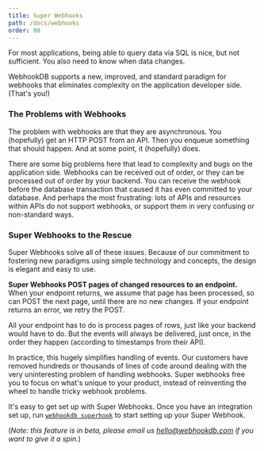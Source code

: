 ```yaml
---
title: Super Webhooks
path: /docs/webhooks
order: 80
---
```


For most applications, being able to query data via SQL is nice, but not sufficient. You also need to know when data changes.

WebhookDB supports a new, improved, and standard paradigm for webhooks that eliminates complexity on the application developer side. (That's you!)

### The Problems with Webhooks

The problem with webhooks are that they are asynchronous. You (hopefully) get an HTTP POST from an API.
Then you enqueue something that should happen. And at some point, it (hopefully) does.

There are some big problems here that lead to complexity and bugs on the application side. Webhooks can be received out of order, or they can be processed out of order by your backend. You can receive the webhook before the database transaction that caused it has even committed to your database. And perhaps the most frustrating: lots of APIs and resources within APIs do not support webhooks, or support them in very confusing or non-standard ways.

### Super Webhooks to the Rescue

Super Webhooks solve all of these issues. Because of our commitment to fostering new paradigms using simple technology and concepts, the design is elegant and easy to use.

**Super Webhooks POST pages of changed resources to an endpoint.** When your endpoint returns, we assume that page has been processed,
so can POST the next page, until there are no new changes. If your endpoint returns an error,
we retry the POST.

All your endpoint has to do is process pages of rows,
just like your backend would have to do. But the events will always be delivered, just once,
in the order they happen (according to timestamps from their API).

In practice, this hugely simplifies handling of events. Our customers have removed hundreds or thousands of lines of code
around dealing with the very uninteresting problem of handling webhooks.
Super webhooks free you to focus on what's unique to your product, instead of reinventing the wheel to handle tricky webhook problems.

It's easy to get set up with Super Webhooks. Once you have an integration set up,
run [`webhookdb superhook`](/docs/manual/#superhook) to start setting up your Super Webhook.

(*Note: this feature is in beta, please email us <a href="mailto:hello@webhookdb.com">hello@webhookdb.com</a>
if you want to give it a spin.*)
